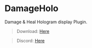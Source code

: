 # DamageHolo
Damage &amp; Heal Hologram display Plugin.

> Download: [Here](https://www.spigotmc.org/resources/damageholo-1-11-1-19.102213/)

> Discord: [Here](https://discord.gg/AnPwty8asP)
